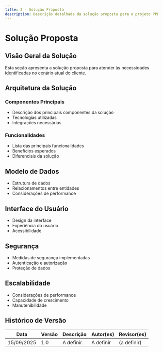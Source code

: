```yaml
---
title: 2 - Solução Proposta
description: Descrição detalhada da solução proposta para o projeto PPBM.
---
```


# Solução Proposta

## Visão Geral da Solução

Esta seção apresenta a solução proposta para atender às necessidades identificadas no cenário atual do cliente.

## Arquitetura da Solução

### Componentes Principais

- Descrição dos principais componentes da solução
- Tecnologias utilizadas
- Integrações necessárias

### Funcionalidades

- Lista das principais funcionalidades
- Benefícios esperados
- Diferenciais da solução

## Modelo de Dados

- Estrutura de dados
- Relacionamentos entre entidades
- Considerações de performance

## Interface do Usuário

- Design da interface
- Experiência do usuário
- Acessibilidade

## Segurança

- Medidas de segurança implementadas
- Autenticação e autorização
- Proteção de dados

## Escalabilidade

- Considerações de performance
- Capacidade de crescimento
- Manutenibilidade

## Histórico de Versão

| Data | Versão | Descrição | Autor(es) | Revisor(es) |
|------|--------|-----------|-----------|-------------|
| 15/09/2025 | 1.0 | A definir. | A definir | (a definir) |